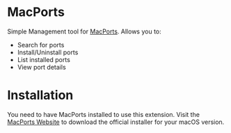 # MacPorts
Simple Management tool for [MacPorts](https://www.macports.org/). Allows you to:
- Search for ports
- Install/Uninstall ports
- List installed ports
- View port details

# Installation
You need to have MacPorts installed to use this extension.
Visit the [MacPorts Website](https://www.macports.org/install.php) to download the official installer for your macOS version.